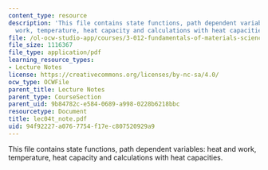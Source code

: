 ```yaml
---
content_type: resource
description: 'This file contains state functions, path dependent variables: heat and
  work, temperature, heat capacity and calculations with heat capacities.'
file: /ol-ocw-studio-app/courses/3-012-fundamentals-of-materials-science-fall-2005/94f92227a0767754f17ec807520929a9_lec04t_note.pdf
file_size: 1116367
file_type: application/pdf
learning_resource_types:
- Lecture Notes
license: https://creativecommons.org/licenses/by-nc-sa/4.0/
ocw_type: OCWFile
parent_title: Lecture Notes
parent_type: CourseSection
parent_uid: 9b84782c-e584-0689-a998-0228b6218bbc
resourcetype: Document
title: lec04t_note.pdf
uid: 94f92227-a076-7754-f17e-c807520929a9
---
```

This file contains state functions, path dependent variables: heat and work, temperature, heat capacity and calculations with heat capacities.